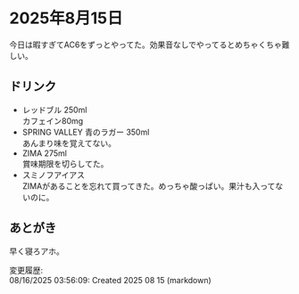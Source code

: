 # 2025年8月15日

今日は暇すぎてAC6をずっとやってた。効果音なしでやってるとめちゃくちゃ難しい。

## ドリンク

- レッドブル 250ml  
カフェイン80mg
- SPRING VALLEY 青のラガー 350ml  
あんまり味を覚えてない。
- ZIMA 275ml  
賞味期限を切らしてた。
- スミノフアイアス  
ZIMAがあることを忘れて買ってきた。めっちゃ酸っぱい。果汁も入ってないのに。

## あとがき

早く寝ろアホ。

変更履歴:  
08/16/2025 03:56:09: Created 2025 08 15 (markdown)  
